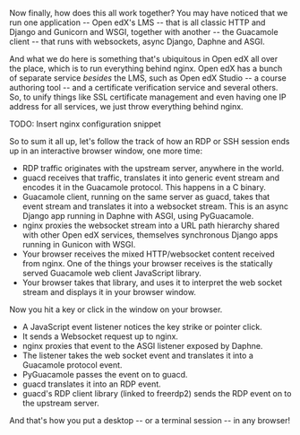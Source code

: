 Now finally, how does this all work together? You may have noticed
that we run one application -- Open edX's LMS -- that is all classic
HTTP and Django and Gunicorn and WSGI, together with another -- the
Guacamole client -- that runs with websockets, async Django, Daphne
and ASGI.

And what we do here is something that's ubiquitous in Open edX all
over the place, which is to run everything behind nginx. Open edX has
a bunch of separate service *besides* the LMS, such as Open edX Studio
-- a course authoring tool -- and a certificate verification service
and several others. So, to unify things like SSL certificate
management and even having one IP address for all services, we just
throw everything behind nginx.

TODO: Insert nginx configuration snippet

So to sum it all up, let's follow the track of how an RDP or SSH
session ends up in an interactive browser window, one more time:

* RDP traffic originates with the upstream server, anywhere in the
  world.
* guacd receives that traffic, translates it into generic event stream
  and encodes it in the Guacamole protocol. This happens in a C
  binary.
* Guacamole client, running on the same server as guacd, takes that
  event stream and translates it into a websocket stream. This is an
  async Django app running in Daphne with ASGI, using PyGuacamole.
* nginx proxies the websocket stream into a URL path hierarchy shared
  with other Open edX services, themselves synchronous Django apps
  running in Gunicon with WSGI.
* Your browser receives the mixed HTTP/websocket content received from
  nginx. One of the things your browser receives is the statically
  served Guacamole web client JavaScript library.
* Your browser takes that library, and uses it to interpret the web
  socket stream and displays it in your browser window.

Now you hit a key or click in the window on your browser.

* A JavaScript event listener notices the key strike or pointer click.
* It sends a Websocket request up to nginx.
* nginx proxies that event to the ASGI listener exposed by Daphne.
* The listener takes the web socket event and translates it into a
  Guacamole protocol event.
* PyGuacamole passes the event on to guacd.
* guacd translates it into an RDP event.
* guacd's RDP client library (linked to freerdp2) sends the RDP event
  on to the upstream server.

And that's how you put a desktop -- or a terminal session -- in any
browser!
